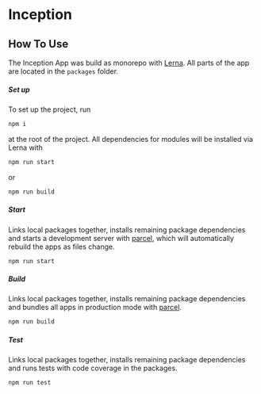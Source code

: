# Inception

## How To Use
The Inception App was build as monorepo with  [Lerna](https://github.com/lerna/lerna). 
All parts of the app are located in the ```packages``` folder. 

##### Set up
To set up the project, run
```bash
npm i
``` 
at the root of the project. All dependencies for modules will be installed via Lerna with
```bash
npm run start
```
or
```bash
npm run build
``` 

##### Start
Links local packages together, installs remaining package dependencies
and starts a development server with [parcel](https://parceljs.org), which will automatically rebuild the apps as files 
change. 
```bash
npm run start
``` 

##### Build
Links local packages together, installs remaining package dependencies and bundles all apps 
in production mode with [parcel](https://parceljs.org).

```bash
npm run build
``` 
##### Test
Links local packages together, installs remaining package dependencies and runs tests with code coverage in the packages.
```bash
npm run test